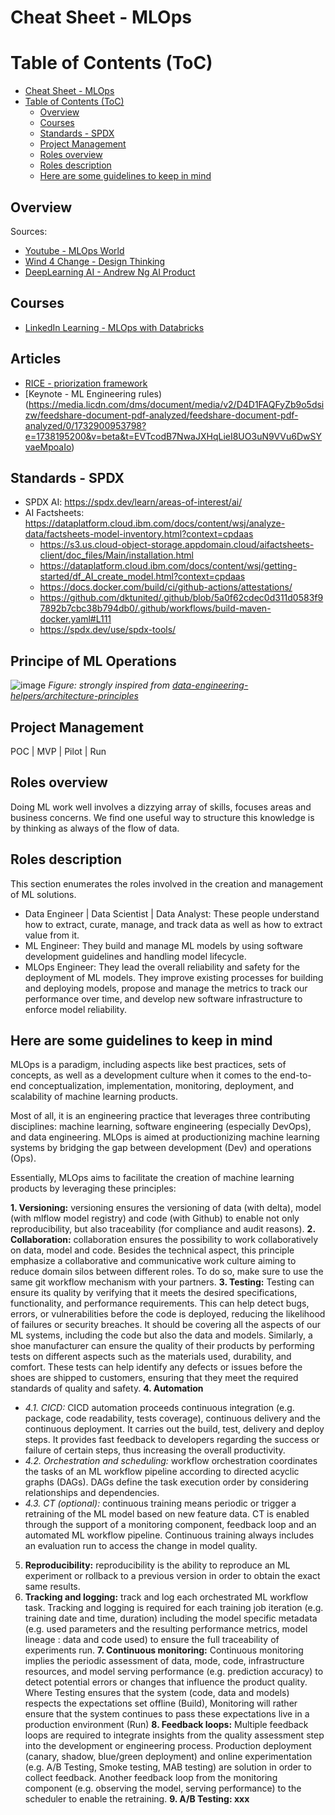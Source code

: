 # Cheat Sheet - MLOps

# Table of Contents (ToC)

- [Cheat Sheet - MLOps](#cheat-sheet---mlops)
- [Table of Contents (ToC)](#table-of-contents-toc)
  - [Overview](#overview)
  - [Courses](#courses)
  - [Standards - SPDX](#standards---spdx)
  - [Project Management](#project-management)
  - [Roles overview](#roles-overview)
  - [Roles description](#roles-description)
  - [Here are some guidelines to keep in mind](#here-are-some-guidelines-to-keep-in-mind)


## Overview

Sources:
- [Youtube - MLOps World](https://www.youtube.com/channel/UCvfUFYIYTbTgxKQNGc2zoqQ)
- [Wind 4 Change - Design Thinking](https://wind4change.com/design-thinking-d-school-stanford-ideo-approach-methodology/?ref=dl-staging-website.ghost.io)
- [DeepLearning AI - Andrew Ng AI Product](https://www.deeplearning.ai/the-batch/issue-279/)

## Courses

- [LinkedIn Learning -  MLOps with Databricks](https://www.linkedin.com/learning/mlops-with-databricks)

## Articles 
- [RICE - priorization framework](https://marily.substack.com/p/rice-a-a-prioritization-framework?utm_source=post-email-title&publication_id=547073&post_id=155290254&utm_campaign=email-post-title&isFreemail=true&r=1gsxm1&triedRedirect=true&utm_medium=email)
- [Keynote - ML Engineering rules)(https://media.licdn.com/dms/document/media/v2/D4D1FAQFyZb9o5dsizw/feedshare-document-pdf-analyzed/feedshare-document-pdf-analyzed/0/1732900953798?e=1738195200&v=beta&t=EVTcodB7NwaJXHqLieI8UO3uN9VVu6DwSYvaeMpoaIo)

## Standards - SPDX

- SPDX AI: https://spdx.dev/learn/areas-of-interest/ai/
- AI Factsheets: https://dataplatform.cloud.ibm.com/docs/content/wsj/analyze-data/factsheets-model-inventory.html?context=cpdaas
  - https://s3.us.cloud-object-storage.appdomain.cloud/aifactsheets-client/doc_files/Main/installation.html
  - https://dataplatform.cloud.ibm.com/docs/content/wsj/getting-started/df_AI_create_model.html?context=cpdaas
  - https://docs.docker.com/build/ci/github-actions/attestations/
  - https://github.com/dktunited/.github/blob/5a0f62cdec0d311d0583f97892b7cbc38b794db0/.github/workflows/build-maven-docker.yaml#L111
  - https://spdx.dev/use/spdx-tools/

## Principe of ML Operations

![image](https://github.com/user-attachments/assets/37495488-32c2-44d6-a647-ee0f719da664)
_Figure: strongly inspired from [data-engineering-helpers/architecture-principles](https://github.com/data-engineering-helpers/architecture-principles?tab=readme-ov-file#data-engineering)_

## Project Management

POC | MVP | Pilot | Run

## Roles overview

Doing ML work well involves a dizzying array of skills, focuses areas and business concerns. We find one useful way to structure this knowledge is by thinking as always of the flow of data.

## Roles description

This section enumerates the roles involved in the creation and management of ML solutions.

- Data Engineer | Data Scientist | Data Analyst: These people understand how to extract, curate, manage, and track data as well as how to extract value from it.
- ML Engineer: They build and manage ML models by using software development guidelines and handling model lifecycle.
- MLOps Engineer: They lead the overall reliability and safety for the deployment of ML models. They improve existing processes for building
and deploying models, propose and manage the metrics to track our performance over time, and develop new software infrastructure
to enforce model reliability. 

## Here are some guidelines to keep in mind

MLOps is a paradigm, including aspects like best practices, sets of concepts, as well as a development culture when it comes to the end-to-end conceptualization, implementation, monitoring, deployment, and scalability of machine learning products. 

Most of all, it is an engineering practice that leverages three contributing disciplines: machine learning, software engineering (especially DevOps), and data engineering. MLOps is aimed at productionizing machine learning systems by bridging the gap between development (Dev) and operations (Ops). 

Essentially, MLOps aims to facilitate the creation of machine learning products by leveraging these principles: 

**1. Versioning:** versioning ensures the versioning of data (with delta), model (with mlflow model registry) and code (with Github) to enable not only reproducibility, but also traceability (for compliance and audit reasons).
**2. Collaboration:** collaboration ensures the possibility to work collaboratively on data, model and code. Besides the technical aspect, this principle emphasize a collaborative and communicative work culture aiming to reduce domain silos between different roles.
To do so, make sure to use the same git workflow mechanism with your partners.
**3. Testing:** Testing can ensure its quality by verifying that it meets the desired specifications, functionality, and performance requirements. This can help detect bugs, errors, or vulnerabilities before the code is deployed, reducing the likelihood of failures or security breaches. It should be covering all the aspects of our ML systems, including the code but also the data and models.
Similarly, a shoe manufacturer can ensure the quality of their products by performing tests on different aspects such as the materials used, durability, and comfort. These tests can help identify any defects or issues before the shoes are shipped to customers, ensuring that they meet the required standards of quality and safety.
**4. Automation**
  - _4.1. CICD:_ CICD automation proceeds continuous integration (e.g. package, code readability, tests coverage), continuous delivery and the continuous deployment. It carries out the build, test, delivery and deploy steps.
  It provides fast feedback to developers regarding the success or failure of certain steps, thus increasing the overall productivity.
  - _4.2. Orchestration and scheduling:_ workflow orchestration coordinates the tasks of an ML workflow pipeline according to directed acyclic graphs (DAGs). DAGs define the task execution order by considering relationships and dependencies.
  - _4.3. CT (optional):_ continuous training means periodic or trigger a retraining of the ML model based on new feature data. CT is enabled through the support of a monitoring component, feedback loop and an automated ML workflow pipeline. Continuous training always includes an evaluation run  to access the change in model quality.
5. **Reproducibility:** reproducibility is the ability to reproduce an ML experiment or rollback to a previous version in order to obtain the exact same results.
6. **Tracking and logging:** track and log each orchestrated ML workflow task. Tracking and logging is required for each training job iteration (e.g. training date and time, duration) including the model specific metadata (e.g. used parameters and the resulting performance metrics, model lineage : data and code used) to ensure the full traceability of experiments run.
**7. Continuous monitoring:** Continuous monitoring implies the periodic assessment of data, mode, code, infrastructure resources, and model serving performance (e.g. prediction accuracy) to detect potential errors or changes that influence the product quality.
Where Testing ensures that the system (code, data and models) respects the expectations set offline (Build), Monitoring will rather ensure that the system continues to pass these expectations live in a production environment (Run)
**8. Feedback loops:** Multiple feedback loops are required to integrate insights from the quality assessment step into the development or engineering process. 
Production deployment (canary, shadow, blue/green deployment) and online experimentation (e.g. A/B Testing, Smoke testing, MAB testing) are solution in order to collect feedback.
Another feedback loop from the monitoring component (e.g. observing the model, serving performance) to the scheduler to enable the retraining.
**9. A/B Testing: xxx**
